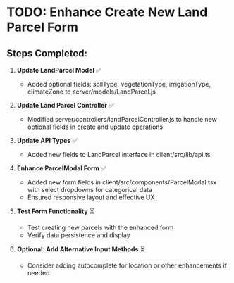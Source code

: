 # TODO: Enhance Create New Land Parcel Form

## Steps Completed:

1. **Update LandParcel Model** ✅
   - Added optional fields: soilType, vegetationType, irrigationType, climateZone to server/models/LandParcel.js

2. **Update Land Parcel Controller** ✅
   - Modified server/controllers/landParcelController.js to handle new optional fields in create and update operations

3. **Update API Types** ✅
   - Added new fields to LandParcel interface in client/src/lib/api.ts

4. **Enhance ParcelModal Form** ✅
   - Added new form fields in client/src/components/ParcelModal.tsx with select dropdowns for categorical data
   - Ensured responsive layout and effective UX

5. **Test Form Functionality** ⏳
   - Test creating new parcels with the enhanced form
   - Verify data persistence and display

6. **Optional: Add Alternative Input Methods** ⏳
   - Consider adding autocomplete for location or other enhancements if needed
